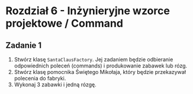 # Rozdział 6 - Inżynieryjne wzorce projektowe / Command

## Zadanie 1

1. Stwórz klasę `SantaClausFactory`. Jej zadaniem będzie odbieranie odpowiednich poleceń (commands) i produkowanie zabawek lub rózg.
2. Stwórz klasę pomocnika Świętego Mikołaja, który będzie przekazywał polecenia do fabryki.  
3. Wykonaj 3 zabawki i jedną rózgę.

